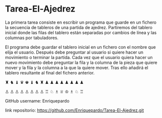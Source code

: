 # Tarea-El-Ajedrez

La primera tarea consiste en escribir un programa que guarde en un fichero la secuencia de tableros de una partida de ajedrez. Partiremos del tablero inicial donde las filas del tablero están separadas por cambios de línea y las columnas por tabuladores.

El programa debe guardar el tablero inicial en un fichero con el nombre que elija el usuario. Después debe preguntar al usuario si quiere hacer un movimiento o terminar la partida. Cada vez que el usuario quiera hacer un nuevo movimiento debe preguntar la fila y la columna de la pieza que quiere mover y la fila y la columna a la que la quiere mover. Tras ello añadirá el tablero resultante al final del fichero anterior.


♜	♞	♝	♛	♚	♝	♞	♜
♟	♟	♟	♟	♟	♟	♟	♟


♙	♙	♙	♙	♙	♙	♙	♙
♖	♘	♗	♕	♔	♗	♘	♖





GitHub username: Enriquepardo

link repositorio: https://github.com/Enriquepardo/Tarea-El-Ajedrez.git

